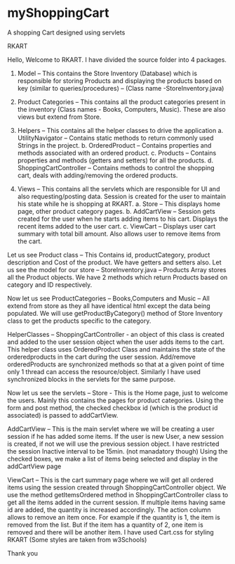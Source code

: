 # myShoppingCart
A shopping Cart designed using servlets

RKART

Hello, Welcome to RKART.
I have divided the source folder into 4 packages.
1.	Model  – This contains the Store Inventory (Database) which is responsible for storing Products and displaying the products based on key (similar to queries/procedures) – (Class name -StoreInventory.java)
2.	Product Categories – This contains all the product categories present in the inventory (Class names - Books, Computers, Music). These are also views but extend from Store.
3.	Helpers – This contains all the helper classes to drive the application
a.	UtilityNavigator – Contains static methods to return commonly used Strings in the project.
b.	OrderedProduct – Contains properties and methods associated with an ordered product.
c.	Products – Contains properties and methods (getters and setters) for all the products.
d.	ShoppingCartController – Contains methods to control the shopping cart, deals with adding/removing the ordered products.

4.	Views – This contains all the servlets which are responsible for UI and also requesting/posting data. Session is created for the user to maintain his state while he is shopping at RKART.
a.	Store – This displays home page, other product category pages.
b.	AddCartView – Session gets created for the user when he starts adding items to his cart. Displays the recent items added to the user cart.
c.	ViewCart – Displays user cart summary with total bill amount. Also allows user to remove items from the cart.

Let us see Product class – This Contains id, productCategory, product description and Cost of the product. We have getters and setters also.
Let us see the model for our store –
StoreInventory.java – 
Products Array stores all the Product objects.
We have 2 methods which return Products based on category and ID respectively.

Now let us see ProductCategories –
Books,Computers and Music – All extend from store as they all have identical html except the data being populated. We will use getProductByCategory() method of Store Inventory class to get the products specific to the category.

HelperClasses – ShoppingCartController  - an object of this class is created and added to the user session object when the user adds items to the cart. This helper class uses OrderedProduct Class and maintains the state of the orderedproducts in the cart during the user session.
Add/remove orderedProducts are synchronized methods so that at a given point of time only 1 thread can access the resource/object.
Similarly I have used synchronized blocks in the servlets for the same purpose.

Now let us see the servlets –
Store - 
This is the Home page, just to welcome the users.
Mainly this contains the pages for product categories. Using the form and post method, the checked checkbox id (which is the product id associated) is passed to addCartView.

AddCartView – This is the main servlet where we will be creating a user session if he has added some items. If the user is new User, a new session is created, if not we will use the previous session object.
I have restricted the session Inactive interval to be 15min. (not manadatory though)
Using the checked boxes, we make a list of items being selected and display in the addCartView page

ViewCart – This is the cart summary page where we will get all ordered items using the session created through ShoppingCartController object. We use the method getItemsOrdered method in ShoppingCartController class to get all the items added in the current session.
If multiple items having same id are added, the quantity is increased accordingly.
The action column allows to remove an item once. For example if the quantity is 1, the item is removed from the list. But if the item has a quantity of 2, one item is removed and there will be another item.
I have used Cart.css for styling RKART (Some styles are taken from w3Schools)

Thank you

